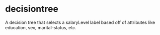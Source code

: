 # decisiontree
A decision tree that selects a salaryLevel label based off of attributes like education, sex, marital-status, etc. 
